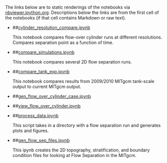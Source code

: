 The links below are to static renderings of the notebooks via
[nbviewer.ipython.org](http://nbviewer.ipython.org/).
Descriptions below the links are from the first cell of the notebooks
(if that cell contains Markdown or raw text).

* ##[cylinder_resolution_compare.ipynb](http://nbviewer.ipython.org/urls/bitbucket.org/canyonsubc/flow_separation/raw/tip/notebooks_2D_runs/cylinder_resolution_compare.ipynb)  
    
    This notebook compares flow-over cylinder runs at different resolutions. Compares separation point as a function of time.  

* ##[compare_simulations.ipynb](http://nbviewer.ipython.org/urls/bitbucket.org/canyonsubc/flow_separation/raw/tip/notebooks_2D_runs/compare_simulations.ipynb)  
    
    This notebook compares several 2D flow separation runs.  

* ##[compare_tank_exp.ipynb](http://nbviewer.ipython.org/urls/bitbucket.org/canyonsubc/flow_separation/raw/tip/notebooks_2D_runs/compare_tank_exp.ipynb)  
    
    This notebook compares results from 2009/2010 MITgcm tank-scale output to current MITgcm output.  

* ##[gen_flow_over_cylinder_case.ipynb](http://nbviewer.ipython.org/urls/bitbucket.org/canyonsubc/flow_separation/raw/tip/notebooks_2D_runs/gen_flow_over_cylinder_case.ipynb)  
    
* ##[view_flow_over_cylinder.ipynb](http://nbviewer.ipython.org/urls/bitbucket.org/canyonsubc/flow_separation/raw/tip/notebooks_2D_runs/view_flow_over_cylinder.ipynb)  
    
* ##[process_data.ipynb](http://nbviewer.ipython.org/urls/bitbucket.org/canyonsubc/flow_separation/raw/tip/notebooks_2D_runs/process_data.ipynb)  
    
    This script takes in a directory with a flow separation run and generates plots and figures.  

* ##[gen_flow_sep_files.ipynb](http://nbviewer.ipython.org/urls/bitbucket.org/canyonsubc/flow_separation/raw/tip/notebooks_2D_runs/gen_flow_sep_files.ipynb)  
    
    This ipynb creates the 2D topography, stratification, and boundary condition files for looking at Flow Separation in the MITgcm.  


